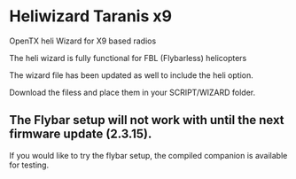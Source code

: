 # Heliwizard Taranis x9 
 
 OpenTX heli Wizard for X9 based radios
 
 The heli wizard is fully functional for FBL (Flybarless) helicopters
 
 The wizard file has been updated as well to include the heli option.
 
 Download the filess and place them in your SCRIPT/WIZARD folder.
 
 ## The Flybar setup will not work with until the next firmware update (2.3.15).
 
 If you would like to try the flybar setup, the compiled companion is available for testing.

